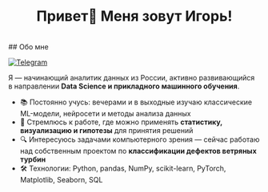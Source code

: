 <h1 align="center"> Привет👋 Меня зовут Игорь! </h1>
<br>
## Обо мне

[![Telegram](https://img.shields.io/badge/-Telegram-2CA5E0?style=flat&logo=telegram&logoColor=white)](https://t.me/id_obanai)

Я — начинающий аналитик данных из России, активно развивающийся в направлении **Data Science и прикладного машинного обучения**.

- 📚 Постоянно учусь: вечерами и в выходные изучаю классические ML-модели, нейросети и методы анализа данных  
- 💼 Стремлюсь к работе, где можно применять **статистику, визуализацию и гипотезы** для принятия решений  
- 🔍 Интересуюсь задачами компьютерного зрения — сейчас работаю над собственным проектом по **классификации дефектов ветряных турбин**  
- 🛠 Технологии: Python, pandas, NumPy, scikit-learn, PyTorch, Matplotlib, Seaborn, SQL
